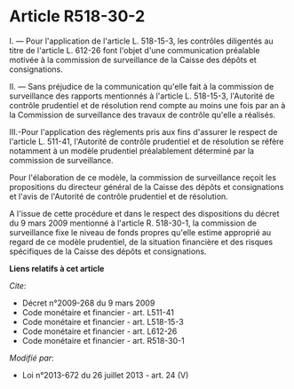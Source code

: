 # Article R518-30-2

I. ― Pour l'application de l'article L. 518-15-3, les contrôles diligentés au titre de l'article L. 612-26 font l'objet d'une
communication préalable motivée à la commission de surveillance de la Caisse des dépôts et consignations. 

II. ― Sans préjudice de la communication qu'elle fait à la commission de surveillance des rapports mentionnés à l'article L.
518-15-3, l'Autorité de contrôle prudentiel et de résolution rend compte au moins une fois par an à la Commission de
surveillance des travaux de contrôle qu'elle a réalisés. 

III.-Pour l'application des règlements pris aux fins d'assurer le respect de l'article L. 511-41, l'Autorité de contrôle
prudentiel et de résolution se réfère notamment à un modèle prudentiel préalablement déterminé par la commission de
surveillance. 

Pour l'élaboration de ce modèle, la commission de surveillance reçoit les propositions du directeur général de la Caisse des
dépôts et consignations et l'avis de l'Autorité de contrôle prudentiel et de résolution.

A l'issue de cette procédure et dans le respect des dispositions du décret du 9 mars 2009 mentionné à l'article R. 518-30-1,
la commission de surveillance fixe le niveau de fonds propres qu'elle estime approprié au regard de ce modèle prudentiel, de
la situation financière et des risques spécifiques de la Caisse des dépôts et consignations.

**Liens relatifs à cet article**

_Cite_:

  - Décret n°2009-268 du 9 mars 2009
  - Code monétaire et financier - art. L511-41
  - Code monétaire et financier - art. L518-15-3
  - Code monétaire et financier - art. L612-26
  - Code monétaire et financier - art. R518-30-1

_Modifié par_:

  - Loi n°2013-672 du 26 juillet 2013 - art. 24 (V)
